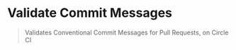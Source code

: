 Validate Commit Messages
========================

> Validates Conventional Commit Messages for Pull Requests, on Circle CI
